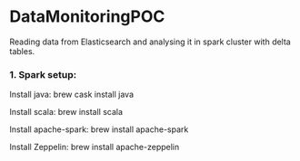 # DataMonitoringPOC
Reading data from Elasticsearch and analysing it in spark cluster with delta tables.


### 1. Spark setup:


Install java:
 brew cask install java

Install scala:
 brew install scala

Install apache-spark:
 brew install apache-spark

Install Zeppelin:
 brew install apache-zeppelin




